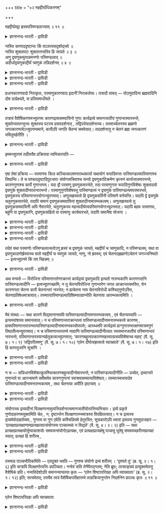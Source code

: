 +++
title = "०२ महद्दीर्घाधिकरणम्"

+++

महद्दीर्घवद्वा ह्रस्वपरिमण्डलाभ्याम् ॥ ११ ॥  
<details><summary>ज्ञानानन्द-भारती - द्राविडी</summary>

महत्तीर्क्कवत्वा ह्रस्वबरि मण्डलाप्याम् ॥ ११ ॥
</details>

नास्ति काणाददृष्टान्तः किं वाऽस्त्यसदृशोद्भवे ॥  
नास्ति शुक्लापटः शुक्लात्तन्तोरेव हि जायते ॥ ३ ॥  
अणु द्व्यणुकमुत्पन्नमनणोः परिमण्डलात् ॥  
अदीर्धाद्व्यणुकाद्दीर्घं त्र्यणुकं तन्निदर्शनम् ॥ ४ ॥  
<details><summary>ज्ञानानन्द-भारती - द्राविडी</summary>

--वैयासिग न्यायमाला
</details>

<details><summary>ज्ञानानन्द-भारती - द्राविडी</summary>

(पिरह्मम् जगत् कारणमायिरुक्कलामॆऩ्बदु) कारणत्तैप्पोल् इल्लाददु
उण्डागलामॆऩ्बदऱ्कु कणादर्गळिऩ् मदत्तिल् तिरुष्टान्दम् इल्लैया? अल्लदु
इरुक्किऱदा? किडैयादु, वॆळुप्पायुळ्ळ नूलिलिरुन्दु वॆळुप्पायुळ्ळ वस्तिरम्
ताऩे उण्डागिऱदु?
</details>

<details><summary>ज्ञानानन्द-भारती - द्राविडी</summary>

अणुवल्लाद परिमण्डलत्तिलिरुन्दु त्व्यणुगम् उण्डागिऱदु; नीळमॆऩ्ऱ अळविल्लाद
त्व्यणुगत्तिलिरुन्दु नीळम् ऎऩ्ऱ अळवुळ्ळ त्र्यणुगम् उण्डागिऱदु (ऎऩ्ऱु
अवर्गळ् सॊल्वदाल्) अदुवे (ऎङ्गळुक्कु) तिरुष्टान्दम्।
</details>

प्रधानकारणवादो निराकृतः, परमाणुकारणवाद इदानीं निराकर्तव्यः। तत्रादौ
तावत् — योऽणुवादिना ब्रह्मवादिनि दोष उत्प्रेक्ष्यते, स प्रतिसमाधीयते ।

<details><summary>ज्ञानानन्द-भारती - द्राविडी</summary>

पिरदाऩम् (जगत्तिऱ्कुक्) कारणमॆऩ्ऱु सॊल्लुम् वादम्
निरागरिक्कप्पट्टुविट्टदु। इप्पॊऴुदु परमाणु कारणम् ऎऩ्ऱ वादम् निरागरिक्क
वेण्डियदायिरुक्किऱदु। अदिल् मुदलिल् अणु कारणमॆऩ्ऱु सॊल्बवराल् पिरह्मम्
कारणम् ऎऩ्ऱु सॊल्बवरिडम् ऎन्द तोषम् एऱ्ऱिच्चॊल्लप् पडुगिऱदो; अदऱ्कु
समादाऩम् सॊल्लप्पडुगिऱदु।
</details>

तत्रायं वैशेषिकाणामभ्युपगमः कारणद्रव्यसमवायिनो गुणाः कार्यद्रव्ये
समानजातीयं गुणान्तरमारभन्ते, शुक्लेभ्यस्तन्तुभ्यः शुक्लस्य पटस्य
प्रसवदर्शनात् , तद्विपर्ययादर्शनाच्च। तस्माच्चेतनस्य ब्रह्मणो
जगत्कारणत्वेऽभ्युपगम्यमाने, कार्येऽपि जगति चैतन्यं समवेयात्।
तददर्शनात्तु न चेतनं ब्रह्म जगत्कारणं भवितुमर्हतीति ।

<details><summary>ज्ञानानन्द-भारती - द्राविडी</summary>

अव्विषयत्तिल् वैसेषिगर्गळाल् ऒप्पुक् कॊळ्ळप्पडुवदु इदु-कारणमायिरुक्कुम्
तिरवियत्तिल् समवायिगळाऩ (पिरिक्कमुडियामल् ऒट्टियिरुक्किऱ) कुणङ्गळ्
कारियमायिरुक्कुम् तिरवियत्तिल् तङ्गळुक्कु समाऩ जादियायुळ्ळ वेऱु कुणङ्गळै
आरम्बिक्किऩ् ऱऩ (उण्डु पण्णुगिऩ्ऱऩ); वॆळुप्पायुळ्ळ नूल्गळिलिरुन्दु
वॆळुप्पायुळ्ळ वस्तिरम् उण्डावदु पार्क्कप्पडुवदिऩालुम्, अदऱ्कु
माऱागप्पार्क्कप्पडाद तिऩालुम्। आगैयाल् सेदऩमायिरुक्किऱ पिरह्मत्तिऱ्कु
जगत्तिऩ् कारणमायिरुक्कुम् तऩ्मै ऒप्पुक्कॊळ्व ताऩाल् कार्यमायुळ्ळ
जगत्तिलुम् सैदऩ्यम् कूडवे यॊट्टि वर वेण्डुम्। आऩाल् अव्विदम् काणाद
तिऩाल्, सेदऩमाऩ पिरह्मम् जगत्तिऩ् कारणमा यिरुप्पदु नियायमिल्लै ऎऩ्ऱु।
</details>

इममभ्युपगमं तदीययैव प्रक्रियया व्यभिचारयति —

<details><summary>ज्ञानानन्द-भारती - द्राविडी</summary>

इव्विदम् ऒप्पुक्कॊळ्वदु, अवर्गळुडैय पिरक्रियैप्पडिक्के
(वियवहाररीदियैक्कॊण्डे), वियबिसरिक्किऱदु (पिसगायिरुक्किऱदु) ऎऩ्ऱु
ऎडुत्तुक् काट्टुगिऱदु (इन्द सूत्रम्)।
</details>

एषा तेषां प्रक्रिया — परमाणवः किल कञ्चित्कालमनारब्धकार्या यथायोगं
रूपादिमन्तः पारिमाण्डल्यपरिमाणाश्च तिष्ठन्ति। ते च
पश्चाददृष्टादिपुरःसराः संयोगसचिवाश्च सन्तो द्व्यणुकादिक्रमेण कृत्स्नं
कार्यजातमारभन्ते, कारणगुणाश्च कार्ये गुणान्तरम्। यदा द्वौ परमाणू
द्व्यणुकमारभेते, तदा परमाणुगता रूपादिगुणविशेषाः शुक्लादयो द्व्यणुके
शुक्लादीनपरानारभन्ते। परमाणुगुणविशेषस्तु पारिमाण्डल्यं न द्व्यणुके
पारिमाण्डल्यमपरमारभते, द्व्यणुकस्य परिमाणान्तरयोगाभ्युपगमात्।
अणुत्वह्रस्वत्वे हि द्व्यणुकवर्तिनी परिमाणे वर्णयन्ति। यदापि द्वे
द्व्यणुके चतुरणुकमारभेते, तदापि समानं द्व्यणुकसमवायिनां
शुक्लादीनामारम्भकत्वम्। अणुत्वह्रस्वत्वे तु द्व्यणुकसमवायिनी अपि
नैवारभेते, चतुरणुकस्य महत्त्वदीर्घत्वपरिमाणयोगाभ्युपगमात्। यदापि बहवः
परमाणवः, बहूनि वा द्व्यणुकानि, द्व्यणुकसहितो वा परमाणुः कार्यमारभते,
तदापि समानैषा योजना ।

<details><summary>ज्ञानानन्द-भारती - द्राविडी</summary>

(मुऩ् पादत्तिल् सेदऩमाऩ पिरह्मत्तिलिरुन्दु विलक्षणमाऩ असेदऩमाऩ जगत्
उण्डागलाम् ऎऩ्बदऱ्कु ‘साणत्तिलिरुन्दु तेळ्गळ् उण्डागिऩ्ऱऩ' इदु मुदलाऩ
तिरुष्टान्दङ्गळैक् काट्टि साङ्ग् यऩुक्कु समादाऩम् कूऱि इन्द पादत्तिल्
मुदल् अदिगर णत्तिल् साङ्ग्यऩुडैय पिरदाऩ कारण वादत्तिल् पल तोषङ्गळ्
कूऱप्पट्टऩ। इन्द अदिगरणत्तिल् तार्गिगर्गळुम्गूड विलक्षणमाऩ कारियगारण
पावत्तै ऒप्पुक्कॊण्डिरुप्पदाल् पिरह्मगारणवाद त्तिल् इदै अवर्गळ् तोषमागक्
कूऱ मुडियादु ऎऩ्बदैक्काट्टि विट्टु अडुत्त अदिगरणत्तिल् परमाणुगारण
वादत्तिल् तोषङ्गळ् कूऱप्पडुगिऩ्ऱऩ। तऩ् पक्षत्तै स्ताबिप्पदै पिरदाऩमागक्
कॊण्ड मुदल् पादत्तिल् ताऩ् इन्द अदिगरणम् पॊरुन्दुम् आऩालुम् मुऩ्
अदिगरणत्तिल् सुग, तुक्क मोहङ्गळ् मऩदिल् उळ्ळऩवे तविर पिरबञ्जत्तिलिल्लै।
आगैयाल् सुग, तुक्क मोहगारणमाऩ सत्वरजस् तमो कुणस्वरूबमाऩ पिरदाऩम्
पिरबञ्जत्तिऱ्कुक् कारणमागादु ऎऩ्ऱु कूऱप्पट्टदु। अप्पडियाऩाल्
पिरह्मत्तिलुळ्ळ सैदऩ्यत्तिऱ्कु पिरबञ्जत्तिल् तॊडर्बु इल्लाददाल् सेदऩमाऩ
पिरह्मम् जगत् कारणमागादु ऎऩ्ऱु नैयायिगळ् कूऱुम् तोषत्तिऱ्कु परिहारम्
इन्द अदिगरणत्तिल् कूऱप्पडुगिऱदु। मुऩ् पादत्तिल् उळ्ळ
सिष्टाबरिक्रहादिगरणत्तिऩ् विस्तारम् ताऩ् इदु।
</details>

<details><summary>ज्ञानानन्द-भारती - द्राविडी</summary>

जडमाऩ पिरबञ्जत्तिऱ्कु सेदऩमाऩ पिरह्मम् कारणमागलाम्। उलगिल् कार्य
कारणङ्गळुक्कुळ् वैलक्षण्यम् इरुक्कलाम्। इदु तोषमिल्लै ऎऩ्बदु
वेदान्दिगळिऩ् तीर्माऩम्। वॆळ्ळैयाऩ नूल्गळि लिरुन्दु वॆळ्ळैयाऩ वस्तिरमे
उण्डावदाल् कारणत्तैक् काट्टिलुम् कार्यम् विलक्षणमाग इरुक्कमुडियादु। कारण
कुणङ्गळ् कारियत्तिल् वरुम्। आगवे विलक्षणमाऩ सेदऩ पिरह्मम् कारणम् आगादु
ऎऩ्बदु नैयायिगऩिऩ् पूर्वबक्षम्।
</details>

<details><summary>ज्ञानानन्द-भारती - द्राविडी</summary>

तार्गिगऩुम् सिल इडङ्गळिल् कारण विलक्ष णमाऩ कारियत्तै
ऒप्पुक्कॊण्डिरुक्किऱाऩ्। इरण्डु परमाणुक्कळ् सेर्न्दु ऒरु त्व्यणुगत्तै
उण्डु पण्णुवदाग अवऩ् सॊल्गिऱाऩ्। आऩाल् परमाणुक् कळिलुळ्ळ पारिमाण्डल्यम्
अदावदु परमाणु परिमाणम् कारियमाऩ त्व्यणुगत्तिल् वरुवदिल्लै। कारियमाऩ
त्व्यणुगत्तिलुळ्ळ अणुबरिमाणम् कारणमाऩ परमाणुविल् इल्लै। इदु पोल् अणु
परिमाणमुळ्ळ ह्रस्वमाऩ मूऩ्ऱु त्व्यणुगङ्गळ् सेर्न्दु विलक्षणमाऩ
महत्तायुम् तीर्क्कमायुमुळ्ळ त्र्यणुगङ्गळ् उण्डागिऩ्ऱऩ। इव्वाऱु कारण
विलक्षणमाऩ कारियत्तै ऒप्पुक्कॊण्डिरुप्पदाल् विलक्षणमाऩ जडमाऩ जगत्तिऱ्कु
सेदऩमाऩ पिरह्मत्तै कारणमागच् चॊल्वदल् वैलक्षण् यत्तै तोषमाग तार्गिगऩुम्
कूऱ मुडियादु ऎऩ्बदु सित्तान्दम्)।
</details>

<details><summary>ज्ञानानन्द-भारती - द्राविडी</summary>

अवर्गळुडैय पिरक्रियै इदु परमाणुक्कळ् सिऱिदु कालम् कार्यत्तै
आरम्बिक्कादवैगळाग, अदऱ्कुत् तक्कबडि रूबम् मुदलाऩदुडऩ् कूडिऩवैगळाग,
पारिमाण्डल्य (परमाणुविऱ्कु एऱ्पट्ट परिमाणम् (अळवु) उळ्ळवैगळाग
इरुक्किऩ्ऱऩ। पिऱ्पाडु अवैगळे अदिरुष्टम् (जीवर्गळुडैय पुण्णियम् पाबम्)
मुदलाऩदै मुऩ्ऩिट्टु, सम्योगत्तै (सेर्क्कैयै) उदवियागक्कॊण्डु, त्व्यणुगम्
(इरण्डणु सेर्न्ददु) मुदलिय किरममाग ऎल्ला कार्य समुदायत्तैयुम्
आरम्बिक्किऩ्ऱऩ; कारणत्तिऩ् कुणङ्गळुम् कार्यत्तिल् वेऱु कुणङ्गळै
(आरम्बिक्किऩ्ऱऩ) ऎप्पॊऴुदु इरण्डु परमाणुक्कळ् (सेर्न्दु ऒरु)
त्व्यणुगत्तै आरम्बिक्किऩ्ऱऩवो, अप्पॊऴुदु परमाणुक्कळिलुळ्ळ रूबम् मुदलिय
कुण विसेषङ्गळाऩ (अदावदु) वॆळुप्पु मुदलियवै, त्व्यणुगत्तिल् वेऱु वॆळुप्पु
मुदलियवैगळै आरम्बिक्किऩ्ऱऩ; आऩाल्, परमाणुविऩ् कुण विसेषमागिय
पारिमाण्डल्यम् तव्यणुगत्तिल् वेऱु पारिमाण्डल्यत्तै उण्डुबण्णुवदिल्लै,
त्व्यणु कत्तिऱ्कु वेऱु परिमाणत्तिऩ् सेर्क्कै ऒप्पुक् कॊळ्ळप्पडुवदाल्
सिऱियदाग इरुक्कुम् तऩ्मै ह्रस्वत्तऩ्मै इवैगळैयल्लवा त्व्यणुगत् तिलुळ्ळ
परिमाणङ्गळाग सॊल्गिऱार्गळ्? अप्पडिये इरण्डु इरण्डु त्व्यणुगङ्गळ्
(सेर्न्दु ऒरु) सदुरणुगत्तै ऎप्पॊऴुदु उण्डुबण्णुगिऩ्ऱऩवो, अप्पॊऴुदुम्
त्व्यणुगङ्गळिल् समवायियाऩ वॆळुप्पु मुदलियवैगळुक्कु (सदुरणुगत्तिल्)
समाऩजादियाऩ वॆळुप्पु मुदलियवैगळै) उण्डुबण्णुम् तऩ्मै समाऩमे; आऩाल्
त्व्यणुगङ्गळिल् समवायियायुळ्ळ अणुत्तऩ्मै ह्रस्वमायिरुक्कुम् तऩ्मै इवै
मात्तिरम् (कार्यत्तिल् वेऱे) आरम्बिप्पदे किडैयादु। सदुरणुगत्तिऱ्कु
पॆरियदॆऩ्ऱ तऩ्मै नीळम् ऎऩ्ऱ तऩ्मै आगिय परिमाणङ्गळुडैय सेर्क्कैयॆऩ्ऱु
ऒप्पुक्कॊळ्वदाल्। अप्पडिये, पल परमाणुक्कळो, पल त्व्यणुगङ्गळो,
त्व्यणुगत्तुडऩ् सेर्न्द परमाणुवो ऎप्पॊऴुदु कार्यत्तै आरम्बिक् किऩ्ऱऩवो,
अप्पॊऴुदुम् कूड इन्द रीदि समाऩमे।
</details>

तदेवं यथा परमाणोः परिमण्डलात्सतोऽणु ह्रस्वं च द्व्यणुकं जायते,
महद्दीर्घं च त्र्यणुकादि, न परिमण्डलम्; यथा वा द्व्यणुकादणोर्ह्रस्वाच्च
सतो महद्दीर्घं च त्र्यणुकं जायते, नाणु, नो ह्रस्वम्; एवं
चेतनाद्ब्रह्मणोऽचेतनं जगज्जनिष्यते — इत्यभ्युपगमे किं तव च्छिन्नम् ॥

<details><summary>ज्ञानानन्द-भारती - द्राविडी</summary>

इव्विदमिरुप्पदाल्, परिमण्डलमायिरुक्किऱ परमाणुविलिरुन्दु अणुवायु
ह्रस्वमायुमुळ्ळ त्व्यणुगम् ऎप्पडि उण्डागिऱदो, पॆरिदागवुम् नीळमायुमुळ्ळ
त्र्यणुगम् मुदलियदुम् (ऎप्पडि उण्डागिऱदो), आऩाल् परिमण्डलत्तऩ्मै
उण्डागिऱदिल्लैयो; अल्लदु, ऎप्पडि अणुवायुम् ह्रस्वमायुमुळ्ळ
त्व्यणुगत्तिलिरुन्दु पॆरिदायुम् नीळमायुमुळ्ळ त्र्यणुगम् उण्डागिऱदु,
आऩाल् अणुत्तऩ्मै उण्डावदिल्लै, ह्रस्वत्तऩ्मैयुम् उण्डावदिल्लैयो;
अव्विदमागवे सेदऩमायि रुक्किऱ पिरह्मत्तिलिरुन्दु असेदऩमाऩ जगत् पिऱक्कुम्
ऎऩ्ऱु ऒप्पुक्कॊळ्वदिल् उऩक्कु ऎऩ्ऩ कॆट्टु विडुगिऱदु?’
</details>

अथ मन्यसे — विरोधिना परिमाणान्तरेणाक्रान्तं कार्यद्रव्यं द्व्यणुकादि
इत्यतो नारम्भकाणि कारणगतानि पारिमाण्डल्यादीनि — इत्यभ्युपगच्छामि; न तु
चेतनाविरोधिना गुणान्तरेण जगत आक्रान्तत्वमस्ति, येन कारणगता चेतना कार्ये
चेतनान्तरं नारभेत; न ह्यचेतना नाम चेतनाविरोधी कश्चिद्गुणोऽस्ति,
चेतनाप्रतिषेधमात्रत्वात्। तस्मात्पारिमाण्डल्यादिवैषम्यात्प्राप्नोति
चेतनाया आरम्भकत्वमिति ।

<details><summary>ज्ञानानन्द-भारती - द्राविडी</summary>

अल्लदु, "कार्य तिरवियमाऩ त्व्यणुगम् मुदलियदु (कारणदिरवियत्तिऩ्
परिमाणत्तिऱ्कु) विरोदियाऩ वेऱु परिमाणत्तिऩाल् आक्रान्दमाय्
(वियाबिक्कप्पट्टदाय्) इरुक्किऱबडियाल्, कारणत्ति लुळ्ळ पारिमाण्डल्यम्
मुदलियवैगळ् (कार्यत्तिल् समाऩजादियाऩ पारिमाण्डल्यम् मुदलियदै) उण्डु
पण्णुवदिल्लैयॆऩ्ऱु सॊल्गिऱेऩ्; सैदऩ्यत्तिऱ्कु विरोदमायुळ्ळ ऎन्द वेऱु
कुणत्तिऩालुम् जगत्तिऱ्कु वियाबिक्कप्पट्टिरुक्कुम् तऩ्मैयिल्लैये? अव्विद
मिरुन्दालऩ्ऱो कारणत् तिलुळ्ळ सैदऩ्यम् कारियत्तिल् वेऱु सैदऩ्यत्तै उण्डु
पण्णामलिरुक्कुम्। एऩॆऩ्ऱाल्, असेदऩत्तऩ्मै ऎऩ्बदु सैदऩ्यत्तिऱ्कु
विरोदमायुळ्ळ ऒरु कुणम् आगादु, अदु सैदऩ्यत्तै मऱुप्पदेयागुमाऩदाल्।
आगैयाल् पारिमाण्डल्यम् मुदलियदिलिरुन्दु सैदऩ्यम् वित्यासप्पडुवदाल्,
सैदऩ्यत्तिऱ्कु (समाऩ जादियाऩ सैदऩ्यत्तै) उण्डु पण्णक्कूडिय तऩ्मै उण्डु”।
</details>

मैवं मंस्थाः — यथा कारणे विद्यमानानामपि पारिमाण्डल्यादीनामनारम्भकत्वम् ,
एवं चैतन्यस्यापि — इत्यस्यांशस्य समानत्वात्। न च
परिमाणान्तराक्रान्तत्वं पारिमाण्डल्यादीनामनारम्भकत्वे कारणम् ,
प्राक्परिमाणान्तरारम्भात्पारिमाण्डल्यादीनामारम्भकत्वोपपत्तेः; आरब्धमपि
कार्यद्रव्यं प्राग्गुणारम्भात्क्षणमात्रमगुणं तिष्ठतीत्यभ्युपगमात्। न च
परिमाणान्तरारम्भे व्यग्राणि पारिमाण्डल्यादीनीत्यतः स्वसमानजातीयं
परिमाणान्तरं नारभन्ते, परिमाणान्तरस्यान्यहेतुकत्वाभ्युपगमात्;
‘कारणबहुत्वात्कारणमहत्त्वात्प्रचयविशेषाच्च महत्’ (वै. सू. ७। १। ९)
‘तद्विपरीतमणु’ (वै. सू. ७। १। १०) ‘एतेन दीर्घत्वह्रस्वत्वे व्याख्याते’
(वै. सू. ७। १। १७) इति हि काणभुजानि सूत्राणि ।

<details><summary>ज्ञानानन्द-भारती - द्राविडी</summary>

ऎऩ्ऱु निऩैप्पायेयाऩाल्, अव्विदम् निऩैक्कादे। ऎप्पडि कारणत्तिलिरुन्द
पोदिलुम् पारिमाण्डल्यम् मुदलियवैगळुक्कु उण्डु पण्णुम् तऩ्मैयिल्लैयो,
अव्विदमे सैदऩ्यत्तिऱ्कुम् ऎऩ्ऱ अंसत्तिल् समाऩत्तऩ्मैयिरुप्पदाल्।
</details>

<details><summary>ज्ञानानन्द-भारती - द्राविडी</summary>

मेलुम्, पारिमाण्डल्यम् मुदलियवैगळुक्कु उण्डु पण्णक्कूडाद तऩ्मैक्कुक्
कारणम् (कार्यत्तिल्) वेऱु परिमाणत्तिऩाल् वियाबिक्कप्पट्टि रुप्पदु
ऎऩ्बदिल्लै; वेऱु परिमाणम् एऱ्पडुवदऱ्कु मुऩ्ऩमेये पारिमाण्डल्यम्
मुदलियवैगळुक्कु उण्डुबण्णुम् तऩ्मै पॊरुन्दक्कूडियदाल्। कार्य तिरवियम्
आरम्बिक्कप्पट्टु विट्टबोदिलुम् (अदिल्) कुणम् एऱ्पडुवदऱ्कु मुऩ्
ऒरुक्षणगालम् कुणमऱ्ऱु इरुप्पदाग ऒप्पुक्कॊळ्ळप्पडुवदाल्, पारिमाण्डल्यम्
मुदलियवै कारियत्तिल् वेऱु परिमाणङ्गळै आरम्बिप्पदिल् ईडुबट्टवै। आगैयाल्
तऩक्कु समाऩ जादीयमाऩ: वेऱु परिमाणङ्गळै आरम्बिप्पदिल्लै ऎऩ्ऱु कूऱ
मुडियादु। (अन्द) वेऱु परिमाणत्तिऱ्कु वेऱु कारणमॆऩ्ऱु ऒप्पुक्कॊळ्वदाल्,
"कारणम् पलवाऩदिऩालुम् कारणम् पॆरिदाऩदिऩालुम् पिरसय विसेषत्तिऩालुम्
(कूट्टम् सेरुवदु, अवयवङ्गळ् सेरुवदु, पॆरुमऩावादु मुदलियदिऩालुम्)
पॆरिदागुम्;" (वैसेषिग सूत्रम् VII १-९), "अदऱ्कु माऱायिरुप्पदु अणु” (वै।
सू, VII १-१०), “इदिऩाल् नीळत्तऩ्मै कुऱुगिऩत्तऩ्मै विळक्कप् पट्टऩ" (वै।
सू। VII १-१७) ऎऩ्ऱल्लवा, कणादरिऩ् (वैसेषिग) सूत्रङ्गळ्?
</details>

न च — सन्निधानविशेषात्कुतश्चित्कारणबहुत्वादीन्येवारभन्ते, न
पारिमाण्डल्यादीनीति — उच्येत, द्रव्यान्तरे गुणान्तरे वा आरभ्यमाणे
सर्वेषामेव कारणगुणानां स्वाश्रयसमवायाविशेषात्। तस्मात्स्वभावादेव
पारिमाण्डल्यादीनामनारम्भकत्वम् , तथा चेतनाया अपीति द्रष्टव्यम् ॥

<details><summary>ज्ञानानन्द-भारती - द्राविडी</summary>

एदो सन्निदाऩत्तिऩ् (समीबत्तिल् इरुप्पदु, तळ्ळियिरुप्पदु ऎऩ्बदिऩ्)
वित्यासत्तिऩाल्, कारणत्तिलुळ्ळ पहुत्वम् मुदलियवै ताऩ् (कार्यत्तिल्
सजादीय कुणत्तै) उण्डु पण्णुगिऱदु, पारिमाण्डल्यम् मुदलियदु उण्डु
पण्णुवदिल्लै, ऎऩ्ऱुम् सॊल्लमुडियादु ; वेऱु तिरवियमो वेऱु कुणमो
आरम्बिक्कप्पडुम्बोदु कारणत्तिलुळ्ळ ऎल्ला कुणङ्गळुक्कुमे तङ्गळ्
आसिरयत्तुडऩ् (कारण तिरवियत्तुडऩ्) समवायम् ऎऩ्ऱ सम्बन्दत्तिल्
वित्यासमिल्लाददिऩाल्।
</details>

<details><summary>ज्ञानानन्द-भारती - द्राविडी</summary>

आगैयाल् पारिमाण्डल्यम् मुदलियवै कळुक्कु उण्डु पण्णुम्
तऩ्मैयिल्लामलिरुप्पदु स्वबावत्तिऩाल् ताऩ्। अदे मादिरि सैदऩ्यत्तिऱ्कुम्
ऎऩ्ऱु अऱियवुम्।
</details>

संयोगाच्च द्रव्यादीनां
विलक्षणानामुत्पत्तिदर्शनात्समानजातीयोत्पत्तिव्यभिचारः। द्रव्ये प्रकृते
गुणोदाहरणमयुक्तमिति चेत् , न; दृष्टान्तेन विलक्षणारम्भमात्रस्य
विवक्षितत्वात्। न च द्रव्यस्य द्रव्यमेवोदाहर्तव्यम् , गुणस्य वा गुण
एवेति कश्चिन्नियमे हेतुरस्ति; सूत्रकारोऽपि भवतां द्रव्यस्य गुणमुदाजहार —
‘प्रत्यक्षाप्रत्यक्षाणामप्रत्यक्षत्वात्संयोगस्य पञ्चात्मकं न विद्यते’
(वै. सू. ४। २। २) इति — यथा प्रत्यक्षाप्रत्यक्षयोर्भूम्याकाशयोः
समवयन्संयोगोऽप्रत्यक्षः, एवं प्रत्यक्षाप्रत्यक्षेषु पञ्चसु भूतेषु
समवयच्छरीरमप्रत्यक्षं स्यात्; प्रत्यक्षं हि शरीरम् ,

<details><summary>ज्ञानानन्द-भारती - द्राविडी</summary>

मेलुम्, सम्योगम् (सेर्क्कै ऎऩ्ऱ कुणत्ति लिरुन्दु विलक्षणमाऩ तिरव्यङ्गळ्
उण्डावदु काणप्पडुवदाल् समाऩजादियुडैयदिऱ्कु उत्पत्ति ऎऩ्बदु पिसगुगिऱदु।
तिरवियम् पिरगिरुदमा यिरुक्कुम् पोदु (सम्योगमॆऩ्ऱ) कुणत्तै उदाहरिप्पदु
नियाय मिल् लै, ऎऩ्ऱाल् अप्पडियल्ल, वेऱु लक्षण मुळ्ळदै आरम्बिक्कलाम्
ऎऩ्बदु मात्तिरमे तिरुष्टान्दत्तिऩाल् सॊल्ल उत्तेसमाऩदाल्।
</details>

<details><summary>ज्ञानानन्द-भारती - द्राविडी</summary>

तविरवुम्, तिरवियत्तिऱ्कु तिरवियम् ताऩ् उदाहरिक्क वेण्डुम्। कुणत्तिऱ्कु
कुणम् ताऩ् (उदाहरिक्क वेण्डुम्) ऎऩ्ऱु नियमऩम् सॆय्य ऎव्विद कारणमुम्
किडैयादु। उङ्गळ् सूत्तिरक्काररे (कणादरे) तिरवियत्तिऱ्कु कुणत्तै उदाहरित्
तिरुक्किऱार्, “पिरत्यक्षमायुळ्ळवैगळुम्, पिरत्यक्ष मिल्लाददुम् सेरुवदाऩ
सम्योगम् पिरत्यक्षमिल्लाद तिऩाल्, ऐन्दैयुम् तऩ्मैयायुडैयदिल्लै” (वै। सू।
IV २-२) ऎऩ्ऱु। ऎप्पडि, पिरत्यक्षमायुळ्ळ पूमियुम् पिरत्यक्षमिल्लाद
आगासमुम् सेरुम् पोदु एऱ्पडुगिऱ (अवैगळुडऩ् पिरिक्क मुडियामल् ऒट्टुगिऱ)
सम्योगम् (सेर्क्कै ऎऩ्बदु) पिरत्यक्षमिल्लैयो; अव्विदमे पिरत्यक्षमायुम्,
पिरत्यक्षम् इल्लाददुमायुळ्ळ (पूमि, जलम्, तेजस्, वायु, आगासम् ऎऩ्ऱ) ऐन्दु
पूदङ्गळोडु पिरिक्क मुडियामल् ऒट्टुगिऱ सरीरमुम् पिरत्यक्षमाय् इरुक्क
मुडियादु; आऩाल् सरीरमो पिरत्यक्षमाय्त् तॆरिगिऱदु; आगैयिऩाल् अदु ऐन्दु
पूदङ्गळाल् एऱ्पट्टदिल्लै ऎऩ्ऱु सम्योगमो कुणम्, सरीरमो तिरवियम्, ऎऩ्ऱु
इदु सॊऩ्ऩदाग आगिऱदु।
</details>

तस्मान्न पाञ्चभौतिकमिति — एतदुक्तं भवति — गुणश्च संयोगो द्रव्यं शरीरम् ।
‘दृश्यते तु’ (ब्र. सू. २। १। ६) इति चात्रापि विलक्षणोत्पत्तिः
प्रपञ्चिता। नन्वेवं सति तेनैवैतद्गतम्; नेति ब्रूमः; तत्साङ्ख्यं
प्रत्युक्तमेतत्तु वैशेषिकं प्रति। नन्वतिदेशोऽपि समानन्यायतया कृतः —
‘एतेन शिष्टापरिग्रहा अपि व्याख्याताः’ (ब्र. सू. २। १। १२) इति;
सत्यमेतत्; तस्यैव त्वयं वैशेषिकपरीक्षारम्भे तत्प्रक्रियानुगतेन निदर्शनेन
प्रपञ्चः कृतः ॥ ११ ॥

<details><summary>ज्ञानानन्द-भारती - द्राविडी</summary>

"द्रुश्यते तु" "आऩाल् काणप्पडुगिऱदे' (पिरह्म सूत्रम् २-१-६) ऎऩ्ऱु
इङ्गुम् कूड विलक्षण मायिरुप्पदऱ्कु उत्पत्तियुण्डॆऩ्ऱु विस्तारमाय्
सॊल्लप्पट्टु विट्टदु; अप्पडियाऩाल् अन्द सूत्तिरत्तिऩालेये इन्द विषयम्
अऱियप्पट्टु विट्टदाल् इन्द सूत्रम् ऎदऱ्काग ऎऩ्ऱाल्, अप्पडियल्लवॆऩ्ऱु
सॊल्गिऱोम्। अदु साङ्गियऩै उत्तेसित्तु सॊऩ्ऩ पदिल्; इदुवो वैसेषिगऩै
उत्तेसित्तु (सॊल्लुम् पदिल्)।
</details>

एतेन शिष्टापरिग्रहा अपि व्याख्याताः

<details><summary>ज्ञानानन्द-भारती - द्राविडी</summary>

“इदिऩाल् सिष्टर्गळाल् ऒप्पुक् कॊळ्ळप् पडादवैगळुम् कूड नऩ्गु सॊल्लप्पट्टु
विट्टदु” (पिर।सू।२-१-१२) ऎऩ्ऱु अदिनेसम् कूड (अदु पोलवे इदु ऎऩ्ऱु)
समाऩमाऩ नियायत् तऩ्मैयुडैयदाग सॆय्यप्पट्टुविट्टदे? ऎऩ्ऱाल्, इदु
वास्तवम्। आऩाल् वैसेषिग मदत्तै सोदिक्क आरम्बिक्कुम् पोदु अवऩुडैय
पिरगिरियैयै अऩुसरित्त तिरुष्टान्दत्तिऩाल् अदे विषयत्तिऩ् विस्तारम् इङ्गु
सॆय्यप्पट्टदु।
</details>

